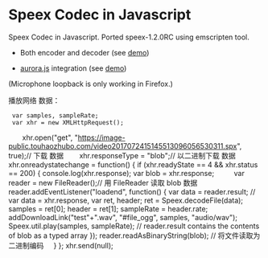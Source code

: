 Speex Codec in Javascript
=========================

Speex Codec in Javascript. Ported speex-1.2.0RC using emscripten tool. 

* Both encoder and decoder (see [demo](http://jpemartins.github.com/speex.js/))

* [aurora.js](http://github.com/ofmlabs/aurora.js) integration (see [demo](http://jpemartins.github.com/speex.js/aurora.html))

(Microphone loopback is only working in Firefox.)

 播放网络 数据：
 
     var samples, sampleRate;
     var xhr = new XMLHttpRequest();
     
     xhr.open("get", "https://image-public.touhaozhubo.com/video2017072415145513096056530311.spx", true);// 下载 数据
     
     xhr.responseType = "blob";// 以二进制下载 数据
     xhr.onreadystatechange = function() {
     if (xhr.readyState == 4 && xhr.status == 200) {
       console.log(xhr.response);
       var blob =  xhr.response;
     
       var reader = new FileReader();// 用 FileReader 读取 blob 数据
       reader.addEventListener("loadend", function() {
         var data = reader.result;
         // var data =  xhr.response,
         var  ret, header;
         ret = Speex.decodeFile(data);
         samples = ret[0];
         header = ret[1];
         sampleRate = header.rate;
         addDownloadLink("test"+".wav", "#file_ogg",
           samples, "audio/wav");
         Speex.util.play(samples, sampleRate);
          // reader.result contains the contents of blob as a typed array
       });
       reader.readAsBinaryString(blob); // 将文件读取为二进制编码
      
     }
     };
     xhr.send(null);
